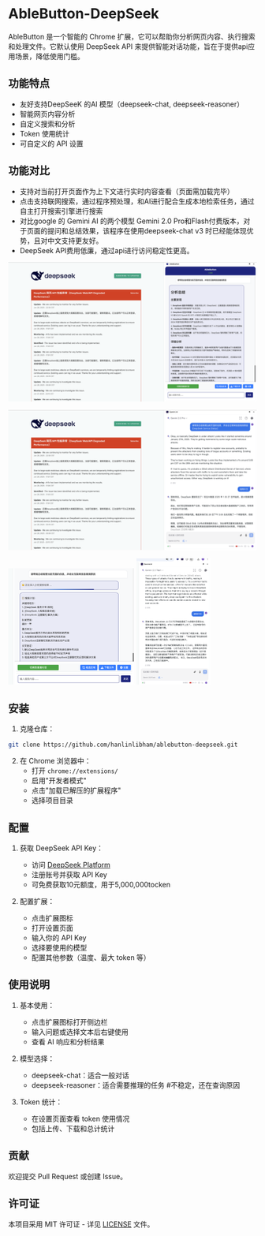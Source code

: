 # AbleButton-DeepSeek

AbleButton 是一个智能的 Chrome 扩展，它可以帮助你分析网页内容、执行搜索和处理文件。它默认使用 DeepSeek API 来提供智能对话功能，旨在于提供api应用场景，降低使用门槛。

## 功能特点

- 友好支持DeepSeeK 的AI 模型（deepseek-chat, deepseek-reasoner）
- 智能网页内容分析
- 自定义搜索和分析
- Token 使用统计
- 可自定义的 API 设置

## 功能对比

- 支持对当前打开页面作为上下文进行实时内容查看（页面需加载完毕）
- 点击支持联网搜索，通过程序预处理，和AI进行配合生成本地检索任务，通过自主打开搜索引擎进行搜索
- 对比google 的 Gemini AI 的两个模型 Gemini 2.0 Pro和Flash付费版本，对于页面的提问和总结效果，该程序在使用deepseek-chat v3 时已经能体现优势，且对中文支持更友好。
- DeepSeek API费用低廉，通过api进行访问稳定性更高。

![AbleButton](pic/01.png)

![Gemini](pic/03.png)

<img src="pic/02.png" style="zoom: 25%;" />

<img src="pic/04.png" alt="04" style="zoom: 25%;" />

## 安装

1. 克隆仓库：
```bash
git clone https://github.com/hanlinlibham/ablebutton-deepseek.git
```

2. 在 Chrome 浏览器中：
   - 打开 `chrome://extensions/`
   - 启用"开发者模式"
   - 点击"加载已解压的扩展程序"
   - 选择项目目录

## 配置

1. 获取 DeepSeek API Key：
   - 访问 [DeepSeek Platform](https://platform.deepseek.com/)
   - 注册账号并获取 API Key
   - 可免费获取10元额度，用于5,000,000tocken

2. 配置扩展：
   - 点击扩展图标
   - 打开设置页面
   - 输入你的 API Key
   - 选择要使用的模型
   - 配置其他参数（温度、最大 token 等）

## 使用说明

1. 基本使用：
   - 点击扩展图标打开侧边栏
   - 输入问题或选择文本后右键使用
   - 查看 AI 响应和分析结果

2. 模型选择：
   - deepseek-chat：适合一般对话
   - deepseek-reasoner：适合需要推理的任务 #不稳定，还在查询原因

3. Token 统计：
   - 在设置页面查看 token 使用情况
   - 包括上传、下载和总计统计


## 贡献

欢迎提交 Pull Request 或创建 Issue。

## 许可证

本项目采用 MIT 许可证 - 详见 [LICENSE](LICENSE) 文件。 
